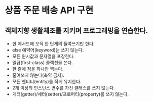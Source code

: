 # 상품 주문 배송 API 구현
## 객체지향 생활체조를 지키며 프로그래밍을 연습한다.

- 한 메서드에 오직 한 단계의 들여쓰기만 한다.
- else 예약어(keyword)는 쓰지 않는다. 
- 모든 원시값과 문자열을 포장한다. 
- 일급(first-class) 콜렉션을 쓴다. 
- 한 줄에 점을 하나만 찍는다. 
- 줄여쓰지 않는다(축약 금지). 
- 모든 엔티티(entity)를 작게 유지한다. 
- 2개 이상의 인스턴스 변수를 가진 클래스를 쓰지 않는다. 
- 게터(getter)/세터(setter)/프로퍼티(property)를 쓰지 않는다.